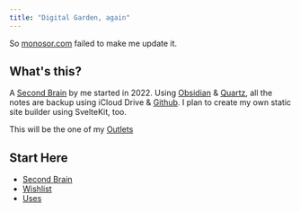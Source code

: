 ```yaml
---
title: "Digital Garden, again"
---
```


So [monosor.com](https://monosor.com) failed to make me update it.

## What's this?

A [Second Brain](/Second%20Brain.md) by me started in 2022. Using [Obsidian](https://obsidian.md/) & [Quartz](https://quartz.jzhao.xyz), all the notes are backup using iCloud Drive & [Github](https://github.com/narze/second-brain). I plan to create my own static site builder using SvelteKit, too.

This will be the one of my [Outlets](/Outlets.md)

## Start Here
- [Second Brain](Second%20Brain.md)
- [Wishlist](Wishlist.md)
- [Uses](Uses.md)
